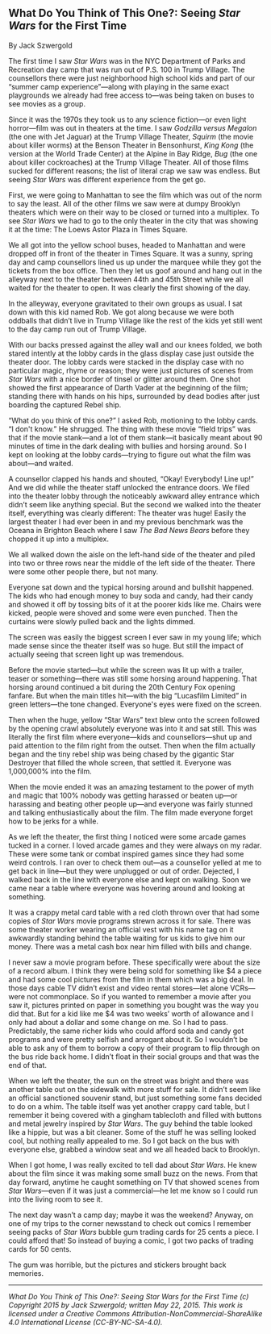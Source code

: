 ## What Do You Think of This One?: Seeing *Star Wars* for the First Time

By Jack Szwergold

The first time I saw *Star Wars* was in the NYC Department of Parks and Recreation day camp that was run out of P.S. 100 in Trump Village. The counsellors there were just neighborhood high school kids and part of our “summer camp experience”—along with playing in the same exact playgrounds we already had free access to—was being taken on buses to see movies as a group.

Since it was the 1970s they took us to any science fiction—or even light horror—film was out in theaters at the time. I saw *Godzilla versus Megalon* (the one with Jet Jaguar) at the Trump Village Theater, *Squirm* (the movie about killer worms) at the Benson Theater in Bensonhurst, *King Kong* (the version at the World Trade Center) at the Alpine in Bay Ridge, *Bug* (the one about killer cockroaches) at the Trump Village Theater. All of those films sucked for different reasons; the list of literal crap we saw was endless. But seeing *Star Wars* was different experience from the get go.

First, we were going to Manhattan to see the film which was out of the norm to say the least. All of the other films we saw were at dumpy Brooklyn theaters which were on their way to be closed or turned into a multiplex. To see *Star Wars* we had to go to the only theater in the city that was showing it at the time: The Loews Astor Plaza in Times Square.

We all got into the yellow school buses, headed to Manhattan and were dropped off in front of the theater in Times Square. It was a sunny, spring day and camp counsellors lined us up under the marquee while they got the tickets from the box office. Then they let us goof around and hang out in the alleyway next to the theater between 44th and 45th Street while we all waited for the theater to open. It was clearly the first showing of the day.

In the alleyway, everyone gravitated to their own groups as usual. I sat down with this kid named Rob. We got along because we were both oddballs that didn’t live in Trump Village like the rest of the kids yet still went to the day camp run out of Trump Village.

With our backs pressed against the alley wall and our knees folded, we both stared intently at the lobby cards in the glass display case just outside the theater door. The lobby cards were stacked in the display case with no particular magic, rhyme or reason; they were just pictures of scenes from *Star Wars* with a nice border of tinsel or glitter around them. One shot showed the first appearance of Darth Vader at the beginning of the film; standing there with hands on his hips, surrounded by dead bodies after just boarding the captured Rebel ship.

“What do you think of this one?” I asked Rob, motioning to the lobby cards. “I don't know.” He shrugged. The thing with these movie “field trips” was that if the movie stank—and a lot of them stank—it basically meant about 90 minutes of time in the dark dealing with bullies and horsing around. So I kept on looking at the lobby cards—trying to figure out what the film was about—and waited.

A counsellor clapped his hands and shouted, “Okay! Everybody! Line up!” And we did while the theater staff unlocked the entrance doors. We filed into the theater lobby through the noticeably awkward alley entrance which didn’t seem like anything special. But the second we walked into the theater itself, everything was clearly different: The theater was huge! Easily the largest theater I had ever been in and my previous benchmark was the Oceana in Brighton Beach where I saw *The Bad News Bears* before they chopped it up into a multiplex.

We all walked down the aisle on the left-hand side of the theater and piled into two or three rows near the middle of the left side of the theater. There were some other people there, but not many.

Everyone sat down and the typical horsing around and bullshit happened. The kids who had enough money to buy soda and candy, had their candy and showed it off by tossing bits of it at the poorer kids like me. Chairs were kicked, people were shoved and some were even punched. Then the curtains were slowly pulled back and the lights dimmed.

The screen was easily the biggest screen I ever saw in my young life; which made sense since the theater itself was so huge. But still the impact of actually seeing that screen light up was tremendous.

Before the movie started—but while the screen was lit up with a trailer, teaser or something—there was still some horsing around happening. That horsing around continued a bit during the 20th Century Fox opening fanfare. But when the main titles hit—with the big “Lucasfilm Limited” in green letters—the tone changed. Everyone's eyes were fixed on the screen.

Then when the huge, yellow “Star Wars” text blew onto the screen followed by the opening crawl absolutely everyone was into it and sat still. This was literally the first film where everyone—kids and counsellors—shut up and paid attention to the film right from the outset. Then when the film actually began and the tiny rebel ship was being chased by the gigantic Star Destroyer that filled the whole screen, that settled it. Everyone was 1,000,000% into the film.

When the movie ended it was an amazing testament to the power of myth and magic that 100% nobody was getting harassed or beaten up—or harassing and beating other people up—and everyone was fairly stunned and talking enthusiastically about the film. The film made everyone forget how to be jerks for a while.

As we left the theater, the first thing I noticed were some arcade games tucked in a corner. I loved arcade games and they were always on my radar. These were some tank or combat inspired games since they had some weird controls. I ran over to check them out—as a counsellor yelled at me to get back in line—but they were unplugged or out of order. Dejected, I walked back in the line with everyone else and kept on walking. Soon we came near a table where everyone was hovering around and looking at something.

It was a crappy metal card table with a red cloth thrown over that had some copies of *Star Wars* movie programs strewn across it for sale. There was some theater worker wearing an official vest with his name tag on it awkwardly standing behind the table waiting for us kids to give him our money. There was a metal cash box near him filled with bills and change.

I never saw a movie program before. These specifically were about the size of a record album. I think they were being sold for something like $4 a piece and had some cool pictures from the film in them which was a big deal. In those days cable TV didn’t exist and video rental stores—let alone VCRs—were not commonplace. So if you wanted to remember a movie after you saw it, pictures printed on paper in something you bought was the way you did that. But for a kid like me $4 was two weeks’ worth of allowance and I only had about a dollar and some change on me. So I had to pass. Predictably, the same richer kids who could afford soda and candy got programs and were pretty selfish and arrogant about it. So I wouldn’t be able to ask any of them to borrow a copy of their program to flip through on the bus ride back home. I didn’t float in their social groups and that was the end of that.

When we left the theater, the sun on the street was bright and there was another table out on the sidewalk with more stuff for sale. It didn’t seem like an official sanctioned souvenir stand, but just something some fans decided to do on a whim. The table itself was yet another crappy card table, but I remember it being covered with a gingham tablecloth and filled with buttons and metal jewelry inspired by *Star Wars*. The guy behind the table looked like a hippie, but was a bit cleaner. Some of the stuff he was selling looked cool, but nothing really appealed to me. So I got back on the bus with everyone else, grabbed a window seat and we all headed back to Brooklyn.

When I got home, I was really excited to tell dad about *Star Wars*. He knew about the film since it was making some small buzz on the news. From that day forward, anytime he caught something on TV that showed scenes from *Star Wars*—even if it was just a commercial—he let me know so I could run into the living room to see it.

The next day wasn’t a camp day; maybe it was the weekend? Anyway, on one of my trips to the corner newsstand to check out comics I remember seeing packs of *Star Wars* bubble gum trading cards for 25 cents a piece. I could afford that! So instead of buying a comic, I got two packs of trading cards for 50 cents.

The gum was horrible, but the pictures and stickers brought back memories.

***

*What Do You Think of This One?: Seeing Star Wars for the First Time (c) Copyright 2015 by Jack Szwergold; written May 22, 2015. This work is licensed under a Creative Commons Attribution-NonCommercial-ShareAlike 4.0 International License (CC-BY-NC-SA-4.0).*